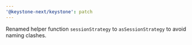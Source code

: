 ```yaml
---
'@keystone-next/keystone': patch
---
```


Renamed helper function `sessionStrategy` to `asSessionStrategy` to avoid naming clashes.
